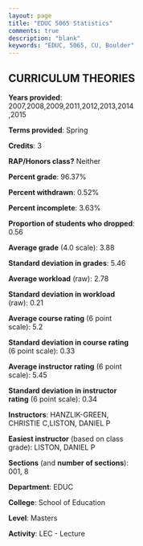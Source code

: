 ```yaml
---
layout: page
title: "EDUC 5065 Statistics"
comments: true
description: "blank"
keywords: "EDUC, 5065, CU, Boulder"
--- 
```

<head>
<script src="https://ajax.googleapis.com/ajax/libs/jquery/2.1.3/jquery.min.js"></script>
<script src="https://dl.dropboxusercontent.com/s/pc42nxpaw1ea4o9/highcharts.js?dl=0"></script>
<!-- <script src="../assets/js/highcharts.js"></script> -->
<style type="text/css">@font-face {
	font-family: "Bebas Neue";
	src: url(https://www.filehosting.org/file/details/544349/BebasNeue%20Regular.otf) format("opentype");
	}
	h1.Bebas { 
		font-family: "Bebas Neue", Verdana, Tahoma;
	}
</style>
</head>
<body>
	<div id="container" style="float: right; width: 45%; height: 88%; margin-left: 2.5%; margin-right: 2.5%;"></div>
	<script language="JavaScript">
		$(document).ready(function() {
		var chart = {type: 'column'};
		var title = {text: 'Grade Distribution'};
		var xAxis = {categories: ['A','B','C','D','F'],crosshair: true};
		var yAxis = {min: 0,title: {text: 'Percentage'}};
		var tooltip = {headerFormat: '<center><b><span style="font-size:20px">{point.key}</span></b></center>',
		               pointFormat: '<td style="padding:0"><b>{point.y:.1f}%</b></td>',
		               footerFormat: '</table>',shared: true,useHTML: true};
		var plotOptions = {column: {pointPadding: 0.0,borderWidth: 0}};  
		var credits = {enabled: false};var series= [{name: 'Percent',data: [93.53,6.47,0.0,0.0,0.0,]}];
		var json = {};
		json.chart = chart;
		json.title = title;
		json.tooltip = tooltip;
		json.xAxis = xAxis;
		json.yAxis = yAxis;  
		json.series = series;
		json.plotOptions = plotOptions;  
		json.credits = credits;
		$('#container').highcharts(json);
	});
	</script>
</body>
			   
## CURRICULUM THEORIES

**Years provided**: 2007,2008,2009,2011,2012,2013,2014,2015

**Terms provided**: Spring

**Credits**: 3

**RAP/Honors class?** Neither

**Percent grade**: 96.37%

**Percent withdrawn**: 0.52%

**Percent incomplete**: 3.63%

**Proportion of students who dropped**: 0.56

**Average grade** (4.0 scale): 3.88

**Standard deviation in grades**: 5.46

**Average workload** (raw): 2.78

**Standard deviation in workload** (raw): 0.21

**Average course rating** (6 point scale): 5.2

**Standard deviation in course rating** (6 point scale): 0.33

**Average instructor rating** (6 point scale): 5.45

**Standard deviation in instructor rating** (6 point scale): 0.34

**Instructors**: HANZLIK-GREEN, CHRISTIE C,LISTON, DANIEL P

**Easiest instructor** (based on class grade): LISTON, DANIEL P

**Sections** (and **number of sections**): 001, 8

**Department**: EDUC

**College**: School of Education

**Level**: Masters

**Activity**: LEC - Lecture